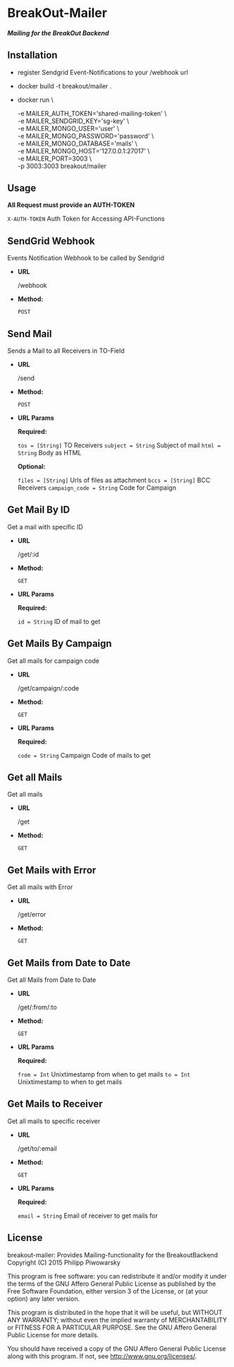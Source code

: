 BreakOut-Mailer
=================
##### Mailing for the BreakOut Backend

Installation
------------

* register Sendgrid Event-Notifications to your /webhook url
* docker build -t breakout/mailer .
* docker run \

   -e MAILER_AUTH_TOKEN='shared-mailing-token' \  
   -e MAILER_SENDGRID_KEY='sg-key' \  
   -e MAILER_MONGO_USER='user' \  
   -e MAILER_MONGO_PASSWORD='password' \  
   -e MAILER_MONGO_DATABASE='mails' \  
   -e MAILER_MONGO_HOST='127.0.0.1:27017' \  
   -e MAILER_PORT=3003 \  
   -p 3003:3003 breakout/mailer

Usage
-----

**All Request must provide an AUTH-TOKEN**

`X-AUTH-TOKEN` Auth Token for Accessing API-Functions

**SendGrid Webhook**
----
  Events Notification Webhook to be called by Sendgrid
  
* **URL**

  /webhook

* **Method:**

  `POST`


**Send Mail**
----
  Sends a Mail to all Receivers in TO-Field

* **URL**

  /send

* **Method:**

  `POST`
  
*  **URL Params**

   **Required:**
 
   `tos = [String]` TO Receivers
   `subject = String` Subject of mail
   `html = String` Body as HTML
   
   **Optional:**
    
   `files = [String]` Urls of files as attachment
   `bccs = [String]` BCC Receivers
   `campaign_code = String` Code for Campaign




**Get Mail By ID**
----
  Get a mail with specific ID

* **URL**

  /get/:id

* **Method:**

  `GET`
  
*  **URL Params**

   **Required:**
 
   `id = String` ID of mail to get



**Get Mails By Campaign**
----
  Get all mails for campaign code

* **URL**

  /get/campaign/:code

* **Method:**

  `GET`
  
*  **URL Params**

   **Required:**
 
   `code = String` Campaign Code of mails to get



**Get all Mails**
----
  Get all mails

* **URL**

  /get

* **Method:**

  `GET`


**Get Mails with Error**
----
  Get all mails with Error

* **URL**

  /get/error

* **Method:**

  `GET`



**Get Mails from Date to Date**
----
  Get all Mails from Date to Date

* **URL**

  /get/:from/:to

* **Method:**

  `GET`
  
*  **URL Params**

   **Required:**
 
   `from = Int` Unixtimestamp from when to get mails
   `to = Int` Unixtimestamp to when to get mails



**Get Mails to Receiver**
----
  Get all mails to specific receiver

* **URL**

  /get/to/:email

* **Method:**

  `GET`
  
*  **URL Params**

   **Required:**
 
   `email = String` Email of receiver to get mails for

License
-----

breakout-mailer: Provides Mailing-functionality for the BreakoutBackend
Copyright (C) 2015 Philipp Piwowarsky

This program is free software: you can redistribute it and/or modify
it under the terms of the GNU Affero General Public License as
published by the Free Software Foundation, either version 3 of the
License, or (at your option) any later version.

This program is distributed in the hope that it will be useful,
but WITHOUT ANY WARRANTY; without even the implied warranty of
MERCHANTABILITY or FITNESS FOR A PARTICULAR PURPOSE.  See the
GNU Affero General Public License for more details.

You should have received a copy of the GNU Affero General Public License
along with this program.  If not, see <http://www.gnu.org/licenses/>.
